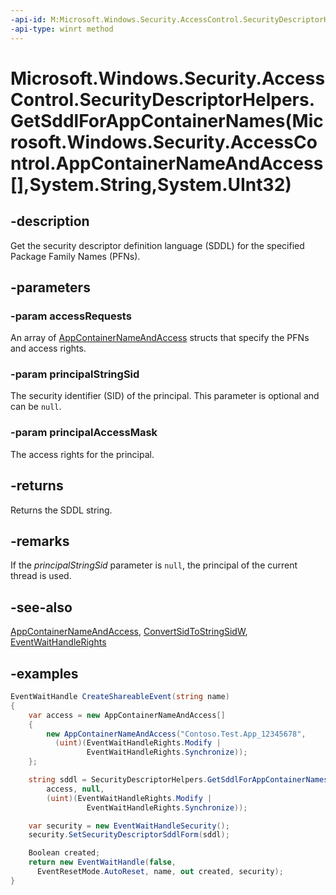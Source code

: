 ```yaml
---
-api-id: M:Microsoft.Windows.Security.AccessControl.SecurityDescriptorHelpers.GetSddlForAppContainerNames(Microsoft.Windows.Security.AccessControl.AppContainerNameAndAccess[],System.String,System.UInt32)
-api-type: winrt method
---
```


# Microsoft.Windows.Security.AccessControl.SecurityDescriptorHelpers.GetSddlForAppContainerNames(Microsoft.Windows.Security.AccessControl.AppContainerNameAndAccess[],System.String,System.UInt32)

<!--
public static string GetSddlForAppContainerNames (Microsoft.Windows.Security.AccessControl.AppContainerNameAndAccess[] accessRequests, string principalStringSid, uint principalAccessMask);
-->

## -description

Get the security descriptor definition language (SDDL) for the specified Package Family Names (PFNs).

## -parameters

### -param accessRequests

An array of [AppContainerNameAndAccess](appcontainernameandaccess.md) structs that specify the PFNs and access rights.

### -param principalStringSid

The security identifier (SID) of the principal. This parameter is optional and can be `null`.

### -param principalAccessMask

The access rights for the principal.

## -returns

Returns the SDDL string.

## -remarks

If the *principalStringSid* parameter is `null`, the principal of the current thread is used.

## -see-also

[AppContainerNameAndAccess](appcontainernameandaccess.md), [ConvertSidToStringSidW](/windows/win32/api/sddl/nf-sddl-convertsidtostringsidw), [EventWaitHandleRights](/dotnet/api/system.security.accesscontrol.eventwaithandlerights)

## -examples

```csharp
EventWaitHandle CreateShareableEvent(string name)
{
    var access = new AppContainerNameAndAccess[]
    {
        new AppContainerNameAndAccess("Contoso.Test.App_12345678",
          (uint)(EventWaitHandleRights.Modify |
                 EventWaitHandleRights.Synchronize));
    };

    string sddl = SecurityDescriptorHelpers.GetSddlForAppContainerNames(
        access, null,
        (uint)(EventWaitHandleRights.Modify |
                 EventWaitHandleRights.Synchronize));

    var security = new EventWaitHandleSecurity();
    security.SetSecurityDescriptorSddlForm(sddl);

    Boolean created;
    return new EventWaitHandle(false,
      EventResetMode.AutoReset, name, out created, security);
}
```
